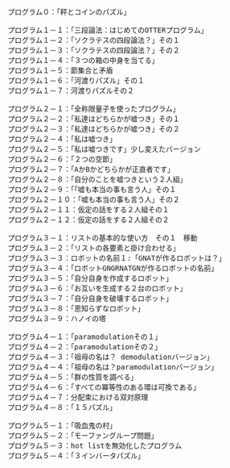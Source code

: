 <pre>
プログラム０：「秤とコインのパズル」

プログラム１－１：「三段論法：はじめてのOTTERプログラム」
プログラム１－２：「ソクラテスの四段論法？」その１
プログラム１－３：「ソクラテスの四段論法？」その２
プログラム１－４：「３つの箱の中身を当てる」
プログラム１－５：節集合と矛盾
プログラム１－６：「河渡りパズル」その１
プログラム１－７：河渡りパズルその２

プログラム２－１：「全称限量子を使ったプログラム」
プログラム２－２：「私達はどちらかが嘘つき」その１
プログラム２－３：「私達はどちらかが嘘つき」その２
プログラム２－４：「私は嘘つき」
プログラム２－５：「私は嘘つきです」少し変えたバージョン
プログラム２－６：「２つの空節」
プログラム２－７：「AかBかどちらかが正直者です」
プログラム２－８：「自分のことを嘘つきという２人組」
プログラム２－９：「「嘘も本当の事も言う人」その１
プログラム２－１０：「嘘も本当の事も言う人」その２
プログラム２－１１：仮定の話をする２人組その１
プログラム２－１２：仮定の話をする２人組その２

プログラム３－１：リストの基本的な使い方　その１　移動
プログラム３－２：「リストの各要素と掛け合わせる」
プログラム３－３：ロボットの名前１:「GNATが作るロボットは？」
プログラム３－４：「ロボットGNGRNATGNが作るロボットの名前」
プログラム３－５：「自分自身を作成するロボット」
プログラム３－６：「お互いを生成する２台のロボット」
プログラム３－７：「自分自身を破壊するロボット」
プログラム３－８：「恩知らずなロボット」
プログラム３－９：ハノイの塔

プログラム４－１：「paramodulationその１」
プログラム４－２：「paramodulationその２」
プログラム４－３：「祖母の名は？ demodulationバージョン」
プログラム４－４：「祖母の名は？paramodulationバージョン」
プログラム４－５：「群の性質を調べる」
プログラム４－６：「すべての冪等性のある環は可換である」
プログラム４－７：分配束における双対原理
プログラム４－８：「１５パズル」

プログラム５－１：「吸血鬼の村」
プログラム５－２：「モーファングループ問題」
プログラム５－３：hot listを無効化したプログラム
プログラム５－４：「３インバータパズル」
</pre>